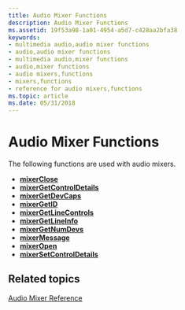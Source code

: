 ```yaml
---
title: Audio Mixer Functions
description: Audio Mixer Functions
ms.assetid: 19f53a98-1a01-4954-a5d7-c428aa2bfa38
keywords:
- multimedia audio,audio mixer functions
- audio,audio mixer functions
- multimedia audio,mixer functions
- audio,mixer functions
- audio mixers,functions
- mixers,functions
- reference for audio mixers,functions
ms.topic: article
ms.date: 05/31/2018
---
```


# Audio Mixer Functions

The following functions are used with audio mixers.

-   [**mixerClose**](/windows/win32/api/mmeapi/nf-mmeapi-mixerclose)
-   [**mixerGetControlDetails**](/windows/win32/api/mmeapi/nf-mmeapi-mixergetcontroldetails)
-   [**mixerGetDevCaps**](/windows/win32/api/mmeapi/nf-mmeapi-mixergetdevcaps)
-   [**mixerGetID**](/windows/win32/api/mmeapi/nf-mmeapi-mixergetid)
-   [**mixerGetLineControls**](/windows/win32/api/mmeapi/nf-mmeapi-mixergetlinecontrols)
-   [**mixerGetLineInfo**](/windows/win32/api/mmeapi/nf-mmeapi-mixergetlineinfo)
-   [**mixerGetNumDevs**](/windows/win32/api/mmeapi/nf-mmeapi-mixergetnumdevs)
-   [**mixerMessage**](/windows/win32/api/mmeapi/nf-mmeapi-mixermessage)
-   [**mixerOpen**](/windows/win32/api/mmeapi/nf-mmeapi-mixeropen)
-   [**mixerSetControlDetails**](/windows/win32/api/mmeapi/nf-mmeapi-mixersetcontroldetails)

## Related topics

<dl> <dt>

[Audio Mixer Reference](audio-mixer-reference.md)
</dt> </dl>

 

 